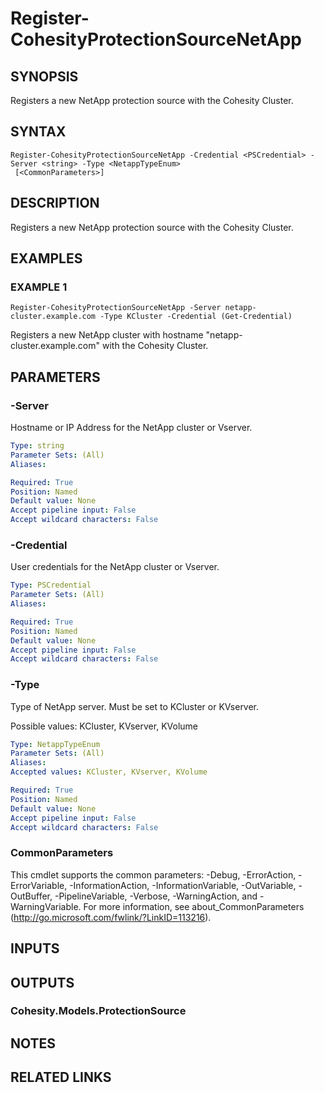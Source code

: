 # Register-CohesityProtectionSourceNetApp

## SYNOPSIS
Registers a new NetApp protection source with the Cohesity Cluster.

## SYNTAX

```
Register-CohesityProtectionSourceNetApp -Credential <PSCredential> -Server <string> -Type <NetappTypeEnum>
 [<CommonParameters>]
```

## DESCRIPTION
Registers a new NetApp protection source with the Cohesity Cluster.

## EXAMPLES

### EXAMPLE 1
```
Register-CohesityProtectionSourceNetApp -Server netapp-cluster.example.com -Type KCluster -Credential (Get-Credential)
```

Registers a new NetApp cluster with hostname "netapp-cluster.example.com" with the Cohesity Cluster.

## PARAMETERS

### -Server
Hostname or IP Address for the NetApp cluster or Vserver.

```yaml
Type: string
Parameter Sets: (All)
Aliases:

Required: True
Position: Named
Default value: None
Accept pipeline input: False
Accept wildcard characters: False
```

### -Credential
User credentials for the NetApp cluster or Vserver.

```yaml
Type: PSCredential
Parameter Sets: (All)
Aliases:

Required: True
Position: Named
Default value: None
Accept pipeline input: False
Accept wildcard characters: False
```

### -Type
Type of NetApp server.
Must be set to KCluster or KVserver.

Possible values: KCluster, KVserver, KVolume

```yaml
Type: NetappTypeEnum
Parameter Sets: (All)
Aliases:
Accepted values: KCluster, KVserver, KVolume

Required: True
Position: Named
Default value: None
Accept pipeline input: False
Accept wildcard characters: False
```

### CommonParameters
This cmdlet supports the common parameters: -Debug, -ErrorAction, -ErrorVariable, -InformationAction, -InformationVariable, -OutVariable, -OutBuffer, -PipelineVariable, -Verbose, -WarningAction, and -WarningVariable.
For more information, see about_CommonParameters (http://go.microsoft.com/fwlink/?LinkID=113216).

## INPUTS

## OUTPUTS

### Cohesity.Models.ProtectionSource
## NOTES

## RELATED LINKS
